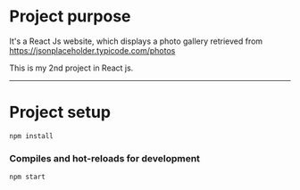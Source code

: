 # Project purpose

It's a React Js website, which displays a photo gallery retrieved from https://jsonplaceholder.typicode.com/photos

This is my 2nd project in React js.

---

# Project setup
```
npm install
```

### Compiles and hot-reloads for development
```
npm start
```
